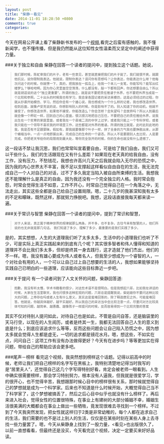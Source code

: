 ```yaml
---
layout: post
title: "柴静－看见"
date: 2014-11-01 18:28:50 +0800
comments: true
categories: 
---
```


<style type="text/css">
blockquote
{
	font-size: 0.75em;
}
</style>

今天在网易公开课上看了柴静新书发布的一个[视频](“http://v.163.com/movie/2014/7/V/6/MA1I1BARD_MA1II0AV6.html”),看完之后蛮有感触的，我不懂新闻学，也不懂传播，但是我仍然能从这位知性女性温柔而又坚定中的阐述中获得力量。

###关于独立和自由
柴静在回答一个读者的提问中，提到独立这个话题。她说，   
>我们那时候，陈虻审我们的片子，老有一些意见，甚至就直接把我们的片子毙了。我们就很不爽，就跟他抗议，说你限制我表达。他就说，限制你表达？请问你有思想吗？让你表达，你能表达什么呀？他每次问这个的时候，你就愣一下，真的，把我放在一孤岛上，给我一个本儿一支笔，你能写吗？能写出红楼梦么？够呛吧啊。因为你心灵里面空空荡荡，什么都没有，敲一下都有回声，你还想要自由么？所以就是胡适说的这个“独立更重要”。所谓的独立，就是说不要把责任推诿于外界，也不要把外界当成是一个比较和参照。二十出头的时候我也有学习，我会拿各国记者的采访来模仿，这是必须经过的过程，你就从抄袭开始模仿、学习。然后你会有一个雄心说，我也想成为一个什么样的记者，我也想改造世界。但到后面，就像卢安克说的说，你想影响别人的时候，你是影响不了的。别人知道了你的动机，他就不接受了。你想改造世界，如果他不接受，你能改造么？你会怎样？会失望吗？会放弃吗？所以人到最后就会像一个秤砣一样，回到自己的心里面，很沉很沉地把自己压住，不要把自己的责任推给外界，说我出生在一个贫寒的家庭里面，或者我在一个县城二流的中学上过学，或者我只能上一个专科学校，或者我只能在一个领导不喜欢我的环境里工作，这些都是对外界的推诿。所谓的独立就是，此时此刻此地的我，我是否有不足跟蒙昧，假如有，那我就要像那个叶子一样，拼了全身的力气我也要挣脱出来，从那个蜷缩当中，一点一点地舒展出来，完成自己的生命的一个姿态。所以人不是要跟别人去比较，人是要完成。你把老天爷给你的局限用到最大处，等你完全张开的时候，你的生命也就没有什么遗憾了。

这一段话不禁让我沉思，我们也常常叫宣着要自由，可是给了我们自由，我们又可以干些什么，我们的生活跟现在又有什么差距？如果现在老天真的给我自由，没有工作，没有压力，不愁钱花，我想也许高兴几天之后我就会陷入无尽的恐慌之中，因为我的内心世界太不丰富，我不足以支撑起这样看似自由自在的生活，我无法完成自己一个人对自己的对话，过不了多久我定当陷入被自由所束缚的生活。我想我还不能理解什么是真正的自由，因为我还没有一个完全独立的人格。我时常会抱怨，时常会觉得生活不如意，工作不开心，时常自己觉得自己在一个角落之中，无法走出，其实这些全都是自己给自己设置局限。嗯，二十几岁的我甚深知我有太多的不足和矇昧，既然这样，那就努力挣脱吧。我想，这段话直接我每天都来读一遍。

###关于常识与智慧
柴静在回答一个读者的提问中，提到了常识和智慧，  
>对于人来说，真正属于精神世界的规律就那么两条，并不多，也不复杂，古往今来有智慧的人，他们所说的也无非就是那几句话。 
>我们知道了多少、理解了多少，最重要的是我们实践了多少。

是的，其实想想，人生的大道理我们听了太多太多，生活中的小道理我们也听了不少，可是实际上真正实践起来的到底有几个呢？其实很多智者和伟人懂得和知道的道理并不会比我们多太多，但却是终其一身去践行，这才造就了他们杰出，他们的不一样。嗯，我没有雄心要成为伟人或者名人，但我至少想成为一个睿智的人，一个对社会有用的人，一个可以让自己过上自己想要的生活的人，我想如果能够坚持实践自己已明白的一些道理，应该能向这些目标靠近一步吧。

###关于提问
有一个读者问到了人文关怀的问题，柴静回答道:  
>抱歉，我没有听太懂，学术书籍看的很少，对这些术语不是很明白。但是我想起六哥，比如我在讲话的时候，大家在生活里聊天，我也问很多这种宏观的问题，六哥总是提醒我说，柴姑娘你不要问这种比较大的问题，上帝存在吗或者人生有什么意义，其实这是蛮难回答的，除了释迦摩尼之外，可能蛮难回答。他就说，你越具体越好，越平实越好。所以我自己的采访当中会比较注意一点，尽量问对方比较具体可知的问题，越简单、越愚蠢、越像孩子一样提问的时候，反而容易得到一个比较完整的答案

其实不仅对待别人提问如此，对待自己也是如此，不管是自问自答，还是脑袋里的天马行空，以现在的人生阅历，或者是终其一生，我都无法回答自己人生的意义到底是什么；到底应该追求什么等等，反而这些问题会让自己陷入恐慌之中，因为想太多就会觉得人生都是虚无，一切的追求都是镜花水月。嗯，想这些，不如实在点，问问自己：这项工作有没有办法做得更好？今天有在进步吗？等等更加实在得问题，带给自己的帮助应该会更多吧。

###尾声－榜样
看完这个视频，我突然想到榜样这个话题。记得以前高中的时候，老师让我们把自己榜样的名字写在黑板上，我特别清楚地记得当时我写的是“居里夫人”，还觉得自己这几个字写得特别好看，肯定会被老师一眼看到。人生中确实很需要榜样，那会学习特别努力，根本没有人逼我，但我就是很爱学习，学的很开心，也不觉得辛苦，我想跟那时候心目中的榜样很有关系，那时候就觉得自己的梦想就是成为一个科学家。后来也不知道是什么时候开始，大概觉得自己当不了科学家了，这个梦想被搞丢了，然后之后心目中似乎也就没有什么榜样了。再后来进入社会，觉得女性的位置很特殊，在事业上有建树的大部分婚姻不幸，婚姻生活很美满的大概都会在事业上做出一些牺牲，竟发现很难去寻找到一个榜样。不过到了今天我突然发现，把女性就这样归于2类是非常幼稚的，每个人都在追求自己的生活，我们需要的也不是过上别人的生活，仅仅是在某些时刻在某些人身上去寻找一些力量罢了。嗯，今天从柴静身上找到了一股力量，<看见>也出版很久了，以前一直想看看，但最终还是没买，今天看完这个视频，决定一定要买来好好品读。